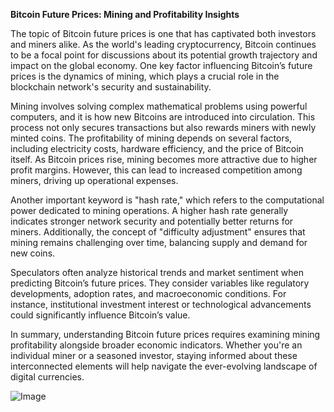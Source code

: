 **Bitcoin Future Prices: Mining and Profitability Insights**

The topic of Bitcoin future prices is one that has captivated both investors and miners alike. As the world's leading cryptocurrency, Bitcoin continues to be a focal point for discussions about its potential growth trajectory and impact on the global economy. One key factor influencing Bitcoin’s future prices is the dynamics of mining, which plays a crucial role in the blockchain network's security and sustainability. 

Mining involves solving complex mathematical problems using powerful computers, and it is how new Bitcoins are introduced into circulation. This process not only secures transactions but also rewards miners with newly minted coins. The profitability of mining depends on several factors, including electricity costs, hardware efficiency, and the price of Bitcoin itself. As Bitcoin prices rise, mining becomes more attractive due to higher profit margins. However, this can lead to increased competition among miners, driving up operational expenses.

Another important keyword is "hash rate," which refers to the computational power dedicated to mining operations. A higher hash rate generally indicates stronger network security and potentially better returns for miners. Additionally, the concept of "difficulty adjustment" ensures that mining remains challenging over time, balancing supply and demand for new coins.

Speculators often analyze historical trends and market sentiment when predicting Bitcoin’s future prices. They consider variables like regulatory developments, adoption rates, and macroeconomic conditions. For instance, institutional investment interest or technological advancements could significantly influence Bitcoin’s value.

In summary, understanding Bitcoin future prices requires examining mining profitability alongside broader economic indicators. Whether you're an individual miner or a seasoned investor, staying informed about these interconnected elements will help navigate the ever-evolving landscape of digital currencies.

![Image](https://github.com/user-attachments/assets/31692037-0104-4703-abd1-696b6a7dd41b)